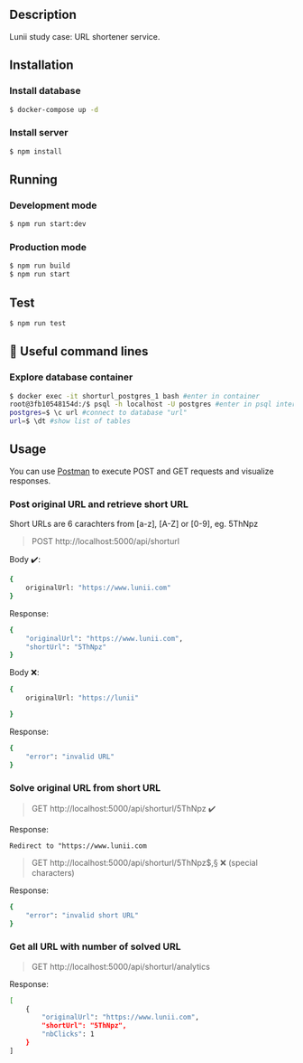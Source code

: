 ## Description

Lunii study case: URL shortener service.

## Installation

### Install database
```bash
$ docker-compose up -d
```

### Install server
```bash
$ npm install
```

## Running

### Development mode
```bash
$ npm run start:dev
```

### Production mode
```bash
$ npm run build
$ npm run start
```

## Test
```bash
$ npm run test
```

## 🙌 Useful command lines

### Explore database container

```bash
$ docker exec -it shorturl_postgres_1 bash #enter in container
root@3fb10548154d:/$ psql -h localhost -U postgres #enter in psql interface
postgres=$ \c url #connect to database "url"
url=$ \dt #show list of tables
```

## Usage

You can use [Postman](https://www.postman.com/downloads/) to execute POST and GET requests and visualize responses.

### **Post original URL and retrieve short URL**

Short URLs are 6 carachters from [a-z], [A-Z] or [0-9], eg. 5ThNpz

> POST http://localhost:5000/api/shorturl

Body ✔️:
```bash
{
    originalUrl: "https://www.lunii.com"
}
```

Response:
```bash
{
    "originalUrl": "https://www.lunii.com",
    "shortUrl": "5ThNpz"
}
```

Body ❌:
```bash
{
    originalUrl: "https://lunii"

}
```

Response:
```bash
{
    "error": "invalid URL"
}
```

### **Solve original URL from short URL**

> GET http://localhost:5000/api/shorturl/5ThNpz ✔️

Response: 

```
Redirect to "https://www.lunii.com 
``` 

> GET http://localhost:5000/api/shorturl/5ThNpz$,§ ❌ (special characters)

Response:
```bash
{
    "error": "invalid short URL"
}
```

### **Get all URL with number of solved URL**

> GET http://localhost:5000/api/shorturl/analytics

Response:
```bash
[
    {
        "originalUrl": "https://www.lunii.com",
        "shortUrl": "5ThNpz",
        "nbClicks": 1
    }
]
